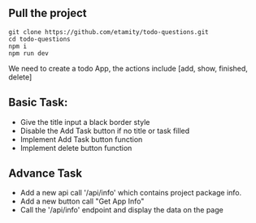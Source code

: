 
## Pull the project
```
git clone https://github.com/etamity/todo-questions.git
cd todo-questions
npm i
npm run dev
```

We need to create a todo App, the actions include [add, show, finished, delete] 
## Basic Task:

- Give the title input a black border style
- Disable the Add Task button if no title or task filled
- Implement Add Task button function
- Implement delete button function


## Advance Task

- Add a new api call '/api/info' which contains project package info.
- Add a new button call "Get App Info"
- Call the '/api/info' endpoint and display the data on the page
